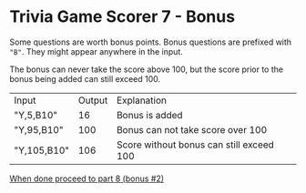 # Trivia Game Scorer 7 - Bonus

Some questions are worth bonus points. Bonus questions are prefixed with `"B"`.
They might appear anywhere in the input.

The bonus can never take the score above 100, but the score prior to the bonus being added can still exceed 100.

<table>
    <tr>
        <td>Input</td>
        <td>Output</td>
        <td>Explanation</td>
    </tr>
    <tr>
        <td>"Y,5,B10"</td>
        <td>16</td>
        <td>Bonus is added</td>
    </tr>
    <tr>
        <td>"Y,95,B10"</td>
        <td>100</td>
        <td>Bonus can not take score over 100</td>
    </tr>
    <tr>
        <td>"Y,105,B10"</td>
        <td>106</td>
        <td>Score without bonus can still exceed 100</td>
    </tr>
</table>

[When done proceed to part 8 (bonus #2)](trivia_scorer8.md)
